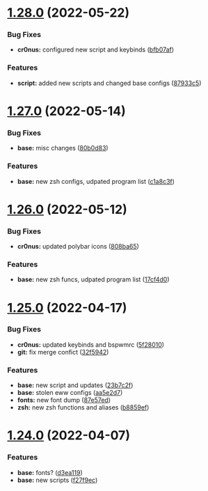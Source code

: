 # [1.28.0](https://github.com/umgbhalla/dotstow/compare/v1.27.0...v1.28.0) (2022-05-22)


### Bug Fixes

* **cr0nus:** configured new script and keybinds ([bfb07af](https://github.com/umgbhalla/dotstow/commit/bfb07aff62629dddd3f485cda0aeb4abfd5ce115))


### Features

* **script:** added new scripts and changed base configs ([87933c5](https://github.com/umgbhalla/dotstow/commit/87933c54ee8a4e8309f3efa6522032424ce38329))



# [1.27.0](https://github.com/umgbhalla/dotstow/compare/v1.26.0...v1.27.0) (2022-05-14)


### Bug Fixes

* **base:** misc changes ([80b0d83](https://github.com/umgbhalla/dotstow/commit/80b0d8392d541d47b0f5b4060a16f28713f957e1))


### Features

* **base:** new zsh configs, udpated program list ([c1a8c3f](https://github.com/umgbhalla/dotstow/commit/c1a8c3f89fcd3387a9d0149f3cf698a398cc726d))



# [1.26.0](https://github.com/umgbhalla/dotstow/compare/v1.25.0...v1.26.0) (2022-05-12)


### Bug Fixes

* **cr0nus:** updated polybar icons ([808ba65](https://github.com/umgbhalla/dotstow/commit/808ba650e1f706935c9accab7d2ca4c0d45739c0))


### Features

* **base:** new zsh funcs, udpated program list ([17cf4d0](https://github.com/umgbhalla/dotstow/commit/17cf4d04ecb75ba4afaf181d59398033ff0d732c))



# [1.25.0](https://github.com/umgbhalla/dotstow/compare/v1.24.0...v1.25.0) (2022-04-17)


### Bug Fixes

* **cr0nus:** updated keybinds and bspwmrc ([5f28010](https://github.com/umgbhalla/dotstow/commit/5f280104deddeb0b7616e44721a949ac2e5246ab))
* **git:** fix merge confict ([32f5942](https://github.com/umgbhalla/dotstow/commit/32f594224abd211f955e78e0f73d3f93113c95be))


### Features

* **base:** new script and updates ([23b7c2f](https://github.com/umgbhalla/dotstow/commit/23b7c2f2b3f31fc3f598fbe05605c08a986cfd03))
* **base:** stolen eww configs ([aa5e2d7](https://github.com/umgbhalla/dotstow/commit/aa5e2d70cbbd62223df3c914f738496b91327400))
* **fonts:** new font dump ([87e57ed](https://github.com/umgbhalla/dotstow/commit/87e57edddbcdcb0ccfe9725afed4e2a020ac9ffb))
* **zsh:** new zsh functions and aliases ([b8859ef](https://github.com/umgbhalla/dotstow/commit/b8859efdcdd3b227b9d078b6cf0d070daad7dd01))



# [1.24.0](https://github.com/umgbhalla/dotstow/compare/v1.23.0...v1.24.0) (2022-04-07)


### Features

* **base:** fonts? ([d3ea119](https://github.com/umgbhalla/dotstow/commit/d3ea119e4b4f52d4b09c30babfb6ca06bf6ad4b4))
* **base:** new scripts ([f27f9ec](https://github.com/umgbhalla/dotstow/commit/f27f9ec255d97b703a1f0abe12ca825c5bf8667f))



